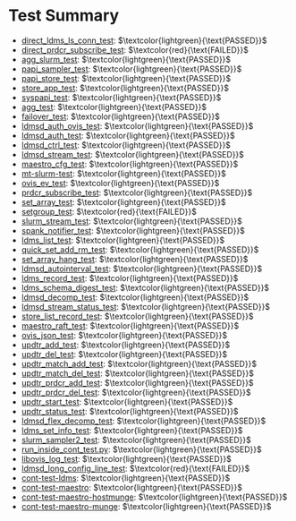 Test Summary
============
* [direct_ldms_ls_conn_test](test-log/direct_ldms_ls_conn_test.log): $\textcolor{lightgreen}{\text{PASSED}}$
* [direct_prdcr_subscribe_test](test-log/direct_prdcr_subscribe_test.log): $\textcolor{red}{\text{FAILED}}$
* [agg_slurm_test](test-log/agg_slurm_test.log): $\textcolor{lightgreen}{\text{PASSED}}$
* [papi_sampler_test](test-log/papi_sampler_test.log): $\textcolor{lightgreen}{\text{PASSED}}$
* [papi_store_test](test-log/papi_store_test.log): $\textcolor{lightgreen}{\text{PASSED}}$
* [store_app_test](test-log/store_app_test.log): $\textcolor{lightgreen}{\text{PASSED}}$
* [syspapi_test](test-log/syspapi_test.log): $\textcolor{lightgreen}{\text{PASSED}}$
* [agg_test](test-log/agg_test.log): $\textcolor{lightgreen}{\text{PASSED}}$
* [failover_test](test-log/failover_test.log): $\textcolor{lightgreen}{\text{PASSED}}$
* [ldmsd_auth_ovis_test](test-log/ldmsd_auth_ovis_test.log): $\textcolor{lightgreen}{\text{PASSED}}$
* [ldmsd_auth_test](test-log/ldmsd_auth_test.log): $\textcolor{lightgreen}{\text{PASSED}}$
* [ldmsd_ctrl_test](test-log/ldmsd_ctrl_test.log): $\textcolor{lightgreen}{\text{PASSED}}$
* [ldmsd_stream_test](test-log/ldmsd_stream_test.log): $\textcolor{lightgreen}{\text{PASSED}}$
* [maestro_cfg_test](test-log/maestro_cfg_test.log): $\textcolor{lightgreen}{\text{PASSED}}$
* [mt-slurm-test](test-log/mt-slurm-test.log): $\textcolor{lightgreen}{\text{PASSED}}$
* [ovis_ev_test](test-log/ovis_ev_test.log): $\textcolor{lightgreen}{\text{PASSED}}$
* [prdcr_subscribe_test](test-log/prdcr_subscribe_test.log): $\textcolor{lightgreen}{\text{PASSED}}$
* [set_array_test](test-log/set_array_test.log): $\textcolor{lightgreen}{\text{PASSED}}$
* [setgroup_test](test-log/setgroup_test.log): $\textcolor{red}{\text{FAILED}}$
* [slurm_stream_test](test-log/slurm_stream_test.log): $\textcolor{lightgreen}{\text{PASSED}}$
* [spank_notifier_test](test-log/spank_notifier_test.log): $\textcolor{lightgreen}{\text{PASSED}}$
* [ldms_list_test](test-log/ldms_list_test.log): $\textcolor{lightgreen}{\text{PASSED}}$
* [quick_set_add_rm_test](test-log/quick_set_add_rm_test.log): $\textcolor{lightgreen}{\text{PASSED}}$
* [set_array_hang_test](test-log/set_array_hang_test.log): $\textcolor{lightgreen}{\text{PASSED}}$
* [ldmsd_autointerval_test](test-log/ldmsd_autointerval_test.log): $\textcolor{lightgreen}{\text{PASSED}}$
* [ldms_record_test](test-log/ldms_record_test.log): $\textcolor{lightgreen}{\text{PASSED}}$
* [ldms_schema_digest_test](test-log/ldms_schema_digest_test.log): $\textcolor{lightgreen}{\text{PASSED}}$
* [ldmsd_decomp_test](test-log/ldmsd_decomp_test.log): $\textcolor{lightgreen}{\text{PASSED}}$
* [ldmsd_stream_status_test](test-log/ldmsd_stream_status_test.log): $\textcolor{lightgreen}{\text{PASSED}}$
* [store_list_record_test](test-log/store_list_record_test.log): $\textcolor{lightgreen}{\text{PASSED}}$
* [maestro_raft_test](test-log/maestro_raft_test.log): $\textcolor{lightgreen}{\text{PASSED}}$
* [ovis_json_test](test-log/ovis_json_test.log): $\textcolor{lightgreen}{\text{PASSED}}$
* [updtr_add_test](test-log/updtr_add_test.log): $\textcolor{lightgreen}{\text{PASSED}}$
* [updtr_del_test](test-log/updtr_del_test.log): $\textcolor{lightgreen}{\text{PASSED}}$
* [updtr_match_add_test](test-log/updtr_match_add_test.log): $\textcolor{lightgreen}{\text{PASSED}}$
* [updtr_match_del_test](test-log/updtr_match_del_test.log): $\textcolor{lightgreen}{\text{PASSED}}$
* [updtr_prdcr_add_test](test-log/updtr_prdcr_add_test.log): $\textcolor{lightgreen}{\text{PASSED}}$
* [updtr_prdcr_del_test](test-log/updtr_prdcr_del_test.log): $\textcolor{lightgreen}{\text{PASSED}}$
* [updtr_start_test](test-log/updtr_start_test.log): $\textcolor{lightgreen}{\text{PASSED}}$
* [updtr_status_test](test-log/updtr_status_test.log): $\textcolor{lightgreen}{\text{PASSED}}$
* [ldmsd_flex_decomp_test](test-log/ldmsd_flex_decomp_test.log): $\textcolor{lightgreen}{\text{PASSED}}$
* [ldms_set_info_test](test-log/ldms_set_info_test.log): $\textcolor{lightgreen}{\text{PASSED}}$
* [slurm_sampler2_test](test-log/slurm_sampler2_test.log): $\textcolor{lightgreen}{\text{PASSED}}$
* [run_inside_cont_test.py](test-log/run_inside_cont_test.py.log): $\textcolor{lightgreen}{\text{PASSED}}$
* [libovis_log_test](test-log/libovis_log_test.log): $\textcolor{lightgreen}{\text{PASSED}}$
* [ldmsd_long_config_line_test](test-log/ldmsd_long_config_line_test.log): $\textcolor{red}{\text{FAILED}}$
* [cont-test-ldms](test-log/cont-test-ldms.log): $\textcolor{lightgreen}{\text{PASSED}}$
* [cont-test-maestro](test-log/cont-test-maestro.log): $\textcolor{lightgreen}{\text{PASSED}}$
* [cont-test-maestro-hostmunge](test-log/cont-test-maestro-hostmunge.log): $\textcolor{lightgreen}{\text{PASSED}}$
* [cont-test-maestro-munge](test-log/cont-test-maestro-munge.log): $\textcolor{lightgreen}{\text{PASSED}}$
